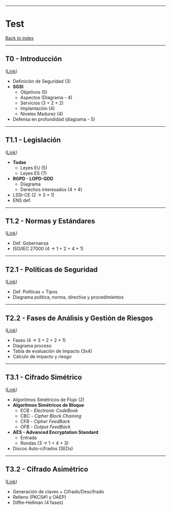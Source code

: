 
---
# Test

[Back to index](../README.md)

---
## T0 - Introducción
([Link](T0.md))
- Definición de Seguridad (3)
- **SGSI**
	- Objetivos (5)
	- Aspectos (Diagrama - 4)
	- Servicios (3 + 2 + 2)
	- Implantación (4)
	- Niveles Madurez (4)
- Defensa en profundidad (diagrama - 5)
---
## T1.1 - Legislación
([Link](T1-1.md))
- **Todas**
	- Leyes EU (5)
	- Leyes ES (7)
- **RGPD - LOPD-GDD**
	- Diagrama
	- Derechos interesados (4 + 4)
- LSSI-CE (2 -> 3 + 1)
- ENS def.
---
## T1.2 - Normas y Estándares
([Link](T1-2.md))
- Def. Gobernanza
- ISO/IEC 27000 (4 -> 1 + 2 + 4 + 1)
---
## T2.1 - Políticas de Seguridad
([Link](T2-1.md))
- Def. Políticas + Tipos
- Diagrama política, norma, directiva y procedimientos
---
## T2.2 - Fases de Análisis y Gestión de Riesgos
([Link](T2-2.md))
- Fases (4 -> 3 + 2 + 2 + 1)
- Diagrama proceso
- Tabla de evaluación de Impacto (3x4)
- Cálculo de impacto y riesgo
---
## T3.1 - Cifrado Simétrico
([Link](T3-1.md))
- Algoritmos Simétricos de Flujo (2)
- **Algoritmos Simétricos de Bloque**
	- ECB - *Electronic CodeBook*
	- CBC - *Cipher Block Chaining*
	- CFB - *Cipher FeedBack*
	- OFB - *Output FeedBack*
- **AES - Advanced Encryptation Standard**
	- Entrada
	- Rondas (3 -> 1 + 4 + 3)
- Discos Auto-cifrados (SEDs)
---
## T3.2 - Cifrado Asimétrico
([Link](T3-2.md))
- Generación de claves + Cifrado/Descifrado
- Relleno (PKCS#1 y OAEP)
- Diffie-Hellman (4 fases)